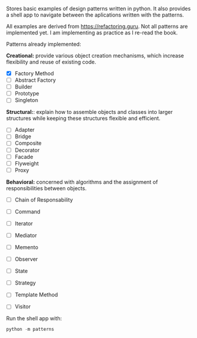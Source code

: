 Stores basic examples of design patterns written in python.
It also provides a shell app to navigate between the aplications written with the patterns.

All examples are derived from https://refactoring.guru. Not all patterns are implemented yet.
I am implementing as practice as I re-read the book.

Patterns already implemented:

**Creational:**
provide various object creation mechanisms, which increase flexibility and reuse of existing code.
- [x] Factory Method
- [ ] Abstract Factory
- [ ] Builder
- [ ] Prototype
- [ ] Singleton

**Structural:**:
explain how to assemble objects and classes into larger structures while keeping these structures flexible and efficient.
- [ ] Adapter
- [ ] Bridge
- [ ] Composite
- [ ] Decorator
- [ ] Facade
- [ ] Flyweight
- [ ] Proxy

**Behavioral:**
concerned with algorithms and the assignment of responsibilities between objects.
- [ ] Chain of Responsability
- [ ] Command
- [ ] Iterator
- [ ] Mediator
- [ ] Memento
- [ ] Observer
- [ ] State
- [ ] Strategy
- [ ] Template Method
- [ ] Visitor


Run the shell app with:    
```python
python -m patterns
```

